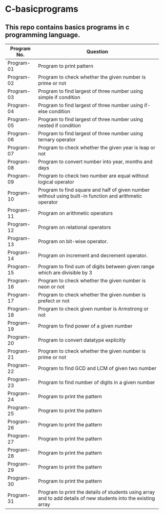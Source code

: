 # C-basicprograms
## This repo contains basics programs in c programming language.
| Program No.| Question |
| ------- | ------ |
| Program-01 | Program to print pattern  |
| Program-02 | Program to check whether the given number is prime or not |
| Program-03 | Program to find largest of three number using simple if condition |
| Program-04 | Program to find largest of three number using if-else condition |
| Program-05 | Program to find largest of three number using nested if condition |
| Program-06 | Program to find largest of three number using ternary operator |
| Program-07 | Program to check whether the given year is leap or not |
| Program-08 | Program to convert number into year, months and days |
| Program-09 | Program to check two number are equal without logical operator |
| Program-10 | Program to find square and half of given number without using built-in function and arithmetic operator|
| Program-11 | Program on arithmetic operators |
| Program-12 | Program on relational operators |
| Program-13 | Program on bit-wise operator. |
| Program-14 | Program on increment and decrement operator. |
| Program-15 | Program to find sum of digits between given range which are divisible by 3  |
| Program-16 | Program to check whether the given number is neon or not |
| Program-17 | Program to check whether the given number is prefect or not |
| Program-18 | Program to check given number is Armstrong or not |
| Program-19 | Program to find power of a given number |
| Program-20 | Program to convert datatype explicitly |
| Program-21 | Program to check whether the given number is prime or not |
| Program-22 | Program to find GCD and LCM of given two number |
| Program-23 | Program to find number of digits in a given number |
| Program-24 | Program to print the pattern |
| Program-25 | Program to print the pattern |
| Program-26 | Program to print the pattern |
| Program-27 | Program to print the pattern |
| Program-28 | Program to print the pattern |
| Program-29 | Program to print the pattern |
| Program-30 | Program to print the pattern |
| Program-31 | Program to print the details of students using array and to add details of new students into the existing array |
